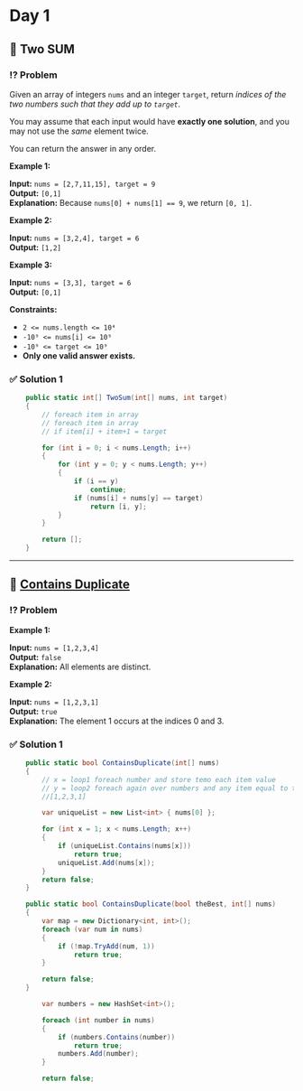 # Day 1

## 📌 Two SUM

### ⁉️ Problem

Given an array of integers `nums` and an integer `target`, return _indices of the two numbers such that they add up to `target`_.

You may assume that each input would have **exactly one solution**, and you may not use the _same_ element twice.

You can return the answer in any order.

**Example 1:**

**Input:** `nums = [2,7,11,15], target = 9`  
**Output:** `[0,1]`  
**Explanation:** Because `nums[0] + nums[1] == 9`, we return `[0, 1]`.

**Example 2:**

**Input:** `nums = [3,2,4], target = 6`  
**Output:** `[1,2]`

**Example 3:**

**Input:** `nums = [3,3], target = 6`  
**Output:** `[0,1]`

**Constraints:**

- `2 <= nums.length <= 10⁴`
- `-10⁹ <= nums[i] <= 10⁹`
- `-10⁹ <= target <= 10⁹`
- **Only one valid answer exists.**

### ✅ Solution 1

```cs
    public static int[] TwoSum(int[] nums, int target)
    {
        // foreach item in array
        // foreach item in array
        // if item[i] + item+1 = target

        for (int i = 0; i < nums.Length; i++)
        {
            for (int y = 0; y < nums.Length; y++)
            {
                if (i == y)
                    continue;
                if (nums[i] + nums[y] == target)
                    return [i, y];
            }
        }

        return [];
    }
```

---

## 📌 [Contains Duplicate](https://leetcode.com/problems/contains-duplicate/)

### ⁉️ Problem

**Example 1:**

**Input:** `nums = [1,2,3,4]`  
**Output:** `false`  
**Explanation:** All elements are distinct.

**Example 2:**

**Input:** `nums = [1,2,3,1]`  
**Output:** `true`  
**Explanation:** The element 1 occurs at the indices 0 and 3.

### ✅ Solution 1

```cs
    public static bool ContainsDuplicate(int[] nums)
    {
        // x = loop1 foreach number and store temo each item value
        // y = loop2 foreach again over numbers and any item equal to temp value then return true <Note skip current item index for second loop>
        //[1,2,3,1]

        var uniqueList = new List<int> { nums[0] };

        for (int x = 1; x < nums.Length; x++)
        {
            if (uniqueList.Contains(nums[x]))
                return true;
            uniqueList.Add(nums[x]);
        }
        return false;
    }
```

```cs
    public static bool ContainsDuplicate(bool theBest, int[] nums)
    {
        var map = new Dictionary<int, int>();
        foreach (var num in nums)
        {
            if (!map.TryAdd(num, 1))
                return true;
        }

        return false;
    }
```

```cs
        var numbers = new HashSet<int>();

        foreach (int number in nums)
        {
            if (numbers.Contains(number))
                return true;
            numbers.Add(number);
        }

        return false;
```

